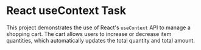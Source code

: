 # React useContext Task

This project demonstrates the use of React's `useContext` API to manage a shopping cart. The cart allows users to increase or decrease item quantities, which automatically updates the total quantity and total amount.

